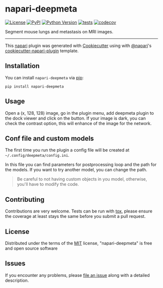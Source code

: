 # napari-deepmeta

[![License](https://img.shields.io/github/license/EdgarLefevre/napari-deepmeta?label=license)](https://github.com/EdgarLefevre/napari-deepmeta/blob/main/LICENSE)
[![PyPI](https://img.shields.io/pypi/v/napari-deepmeta.svg?color=green)](https://pypi.org/project/napari-deepmeta)
[![Python Version](https://img.shields.io/pypi/pyversions/napari-deepmeta.svg?color=green)](https://python.org)
[![tests](https://github.com/EdgarLefevre/napari-deepmeta/workflows/tests/badge.svg)](https://github.com/EdgarLefevre/napari-deepmeta/actions)
[![codecov](https://codecov.io/gh/EdgarLefevre/napari-deepmeta/branch/main/graph/badge.svg?token=H41ZaCAg31)](https://codecov.io/gh/EdgarLefevre/napari-deepmeta)

Segment mouse lungs and metastasis on MRI images.

----------------------------------

This [napari] plugin was generated with [Cookiecutter] using with [@napari]'s [cookiecutter-napari-plugin] template.

<!--
Don't miss the full getting started guide to set up your new package:
https://github.com/napari/cookiecutter-napari-plugin#getting-started

and review the napari docs for plugin developers:
https://napari.org/docs/plugins/index.html
-->

## Installation

You can install `napari-deepmeta` via [pip]:

    pip install napari-deepmeta

## Usage 

Open a (x, 128, 128) image, go in the plugin menu, add deepmeta plugin to the dock viewer and click on the button.
If your image is dark, you can check the contrast option, this will enhance of the image for the network.

## Conf file and custom models

The first time you run the plugin a config file will be created at `~/.config/deepmeta/config.ini`.

In this file you can find parameters for postprocessing loop and the path for the models.
If you want to try another model, you can change the path. 

>Be careful to not having custom objects in you model, otherwise, you'll have to modify the code. 

## Contributing

Contributions are very welcome. Tests can be run with [tox], please ensure
the coverage at least stays the same before you submit a pull request.

## License

Distributed under the terms of the [MIT] license,
"napari-deepmeta" is free and open source software

## Issues

If you encounter any problems, please [file an issue] along with a detailed description.

[napari]: https://github.com/napari/napari
[Cookiecutter]: https://github.com/audreyr/cookiecutter
[@napari]: https://github.com/napari
[MIT]: http://opensource.org/licenses/MIT
[cookiecutter-napari-plugin]: https://github.com/napari/cookiecutter-napari-plugin
[file an issue]: https://github.com/EdgarLefevre/napari-deepmeta/issues
[napari]: https://github.com/napari/napari
[tox]: https://tox.readthedocs.io/en/latest/
[pip]: https://pypi.org/project/pip/
[PyPI]: https://pypi.org/


